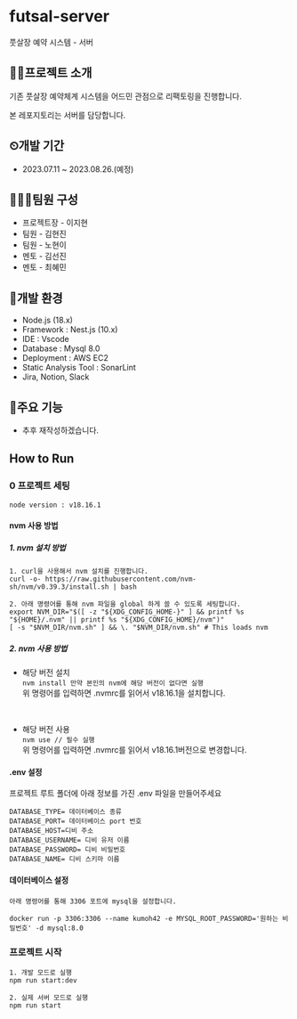 # futsal-server
풋살장 예약 시스템 - 서버

## 👨‍💻프로젝트 소개
기존 풋살장 예약체계 시스템을 어드민 관점으로 리팩토링을 진행합니다.


본 레포지토리는 서버를 담당합니다.


## ⏲개발 기간
+ 2023.07.11 ~ 2023.08.26.(예정)

## 🧑‍🤝‍🧑팀원 구성
+ 프로젝트장 - 이지현
+ 팀원 - 김현진
+ 팀원 - 노현이
+ 멘토 - 김선진
+ 멘토 - 최혜민


## 🔨개발 환경
  + Node.js (18.x)
  + Framework : Nest.js (10.x)
  + IDE : Vscode
  + Database : Mysql 8.0
  + Deployment : AWS EC2
  + Static Analysis Tool : SonarLint
  + Jira, Notion, Slack

## 🤳주요 기능
+ 추후 재작성하겠습니다.

    
## How to Run

### 0 프로젝트 세팅

```
node version : v18.16.1
```

#### nvm 사용 방법

##### 1. nvm 설치 방법
```
1. curl을 사용해서 nvm 설치를 진행합니다.
curl -o- https://raw.githubusercontent.com/nvm-sh/nvm/v0.39.3/install.sh | bash

2. 아래 명령어를 통해 nvm 파일을 global 하게 쓸 수 있도록 세팅합니다.
export NVM_DIR="$([ -z "${XDG_CONFIG_HOME-}" ] && printf %s "${HOME}/.nvm" || printf %s "${XDG_CONFIG_HOME}/nvm")"
[ -s "$NVM_DIR/nvm.sh" ] && \. "$NVM_DIR/nvm.sh" # This loads nvm
```

##### 2. nvm 사용 방법
- 해당 버전 설치 </br>
```nvm install 만약 본인의 nvm에 해당 버전이 없다면 실행 ``` </br>
위 명령어를 입력하면 .nvmrc를 읽어서 v18.16.1을 설치합니다.

</br>

- 해당 버전 사용 </br>
```nvm use // 필수 실행 ``` </br>
위 명령어를 입력하면 .nvmrc를 읽어서 v18.16.1버전으로 변경합니다.


#### .env 설정

프로젝트 루트 폴더에 아래 정보를 가진 .env 파일을 만들어주세요

```
DATABASE_TYPE= 데이터베이스 종류
DATABASE_PORT= 데이터베이스 port 번호
DATABASE_HOST=디비 주소
DATABASE_USERNAME= 디비 유저 이름
DATABASE_PASSWORD= 디비 비밀번호
DATABASE_NAME= 디비 스키마 이름
```

#### 데이터베이스 설정

```
아래 명령어를 통해 3306 포트에 mysql을 설정합니다.

docker run -p 3306:3306 --name kumoh42 -e MYSQL_ROOT_PASSWORD='원하는 비밀번호' -d mysql:8.0 
```

### 프로젝트 시작

```
1. 개발 모드로 실행
npm run start:dev

2. 실제 서버 모드로 실행
npm run start
```
